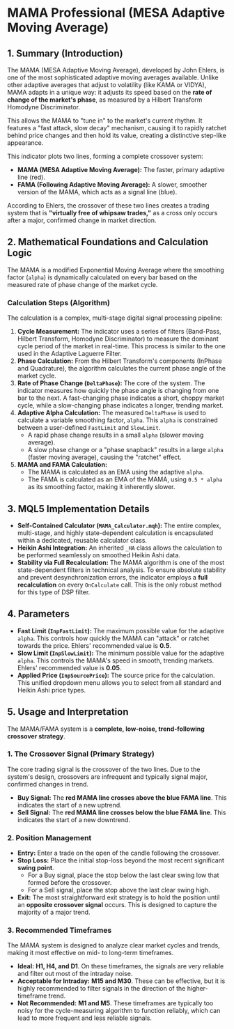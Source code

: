# MAMA Professional (MESA Adaptive Moving Average)

## 1. Summary (Introduction)

The MAMA (MESA Adaptive Moving Average), developed by John Ehlers, is one of the most sophisticated adaptive moving averages available. Unlike other adaptive averages that adjust to volatility (like KAMA or VIDYA), MAMA adapts in a unique way: it adjusts its speed based on the **rate of change of the market's phase**, as measured by a Hilbert Transform Homodyne Discriminator.

This allows the MAMA to "tune in" to the market's current rhythm. It features a "fast attack, slow decay" mechanism, causing it to rapidly ratchet behind price changes and then hold its value, creating a distinctive step-like appearance.

This indicator plots two lines, forming a complete crossover system:

* **MAMA (MESA Adaptive Moving Average):** The faster, primary adaptive line (red).
* **FAMA (Following Adaptive Moving Average):** A slower, smoother version of the MAMA, which acts as a signal line (blue).

According to Ehlers, the crossover of these two lines creates a trading system that is **"virtually free of whipsaw trades,"** as a cross only occurs after a major, confirmed change in market direction.

## 2. Mathematical Foundations and Calculation Logic

The MAMA is a modified Exponential Moving Average where the smoothing factor (`alpha`) is dynamically calculated on every bar based on the measured rate of phase change of the market cycle.

### Calculation Steps (Algorithm)

The calculation is a complex, multi-stage digital signal processing pipeline:

1. **Cycle Measurement:** The indicator uses a series of filters (Band-Pass, Hilbert Transform, Homodyne Discriminator) to measure the dominant cycle period of the market in real-time. This process is similar to the one used in the Adaptive Laguerre Filter.
2. **Phase Calculation:** From the Hilbert Transform's components (InPhase and Quadrature), the algorithm calculates the current phase angle of the market cycle.
3. **Rate of Phase Change (`DeltaPhase`):** The core of the system. The indicator measures how quickly the phase angle is changing from one bar to the next. A fast-changing phase indicates a short, choppy market cycle, while a slow-changing phase indicates a longer, trending market.
4. **Adaptive Alpha Calculation:** The measured `DeltaPhase` is used to calculate a variable smoothing factor, `alpha`. This `alpha` is constrained between a user-defined `FastLimit` and `SlowLimit`.
    * A rapid phase change results in a small `alpha` (slower moving average).
    * A slow phase change or a "phase snapback" results in a large `alpha` (faster moving average), causing the "ratchet" effect.
5. **MAMA and FAMA Calculation:**
    * The MAMA is calculated as an EMA using the adaptive `alpha`.
    * The FAMA is calculated as an EMA of the MAMA, using `0.5 * alpha` as its smoothing factor, making it inherently slower.

## 3. MQL5 Implementation Details

* **Self-Contained Calculator (`MAMA_Calculator.mqh`):** The entire complex, multi-stage, and highly state-dependent calculation is encapsulated within a dedicated, reusable calculator class.
* **Heikin Ashi Integration:** An inherited `_HA` class allows the calculation to be performed seamlessly on smoothed Heikin Ashi data.
* **Stability via Full Recalculation:** The MAMA algorithm is one of the most state-dependent filters in technical analysis. To ensure absolute stability and prevent desynchronization errors, the indicator employs a **full recalculation** on every `OnCalculate` call. This is the only robust method for this type of DSP filter.

## 4. Parameters

* **Fast Limit (`InpFastLimit`):** The maximum possible value for the adaptive `alpha`. This controls how quickly the MAMA can "attack" or ratchet towards the price. Ehlers' recommended value is **0.5**.
* **Slow Limit (`InpSlowLimit`):** The minimum possible value for the adaptive `alpha`. This controls the MAMA's speed in smooth, trending markets. Ehlers' recommended value is **0.05**.
* **Applied Price (`InpSourcePrice`):** The source price for the calculation. This unified dropdown menu allows you to select from all standard and Heikin Ashi price types.

## 5. Usage and Interpretation

The MAMA/FAMA system is a **complete, low-noise, trend-following crossover strategy**.

### **1. The Crossover Signal (Primary Strategy)**

The core trading signal is the crossover of the two lines. Due to the system's design, crossovers are infrequent and typically signal major, confirmed changes in trend.

* **Buy Signal:** The **red MAMA line crosses above the blue FAMA line**. This indicates the start of a new uptrend.
* **Sell Signal:** The **red MAMA line crosses below the blue FAMA line**. This indicates the start of a new downtrend.

### **2. Position Management**

* **Entry:** Enter a trade on the open of the candle following the crossover.
* **Stop Loss:** Place the initial stop-loss beyond the most recent significant **swing point**.
  * For a Buy signal, place the stop below the last clear swing low that formed before the crossover.
  * For a Sell signal, place the stop above the last clear swing high.
* **Exit:** The most straightforward exit strategy is to hold the position until an **opposite crossover signal** occurs. This is designed to capture the majority of a major trend.

### **3. Recommended Timeframes**

The MAMA system is designed to analyze clear market cycles and trends, making it most effective on mid- to long-term timeframes.

* **Ideal:** **H1, H4, and D1**. On these timeframes, the signals are very reliable and filter out most of the intraday noise.
* **Acceptable for Intraday:** **M15 and M30**. These can be effective, but it is highly recommended to filter signals in the direction of the higher-timeframe trend.
* **Not Recommended:** **M1 and M5**. These timeframes are typically too noisy for the cycle-measuring algorithm to function reliably, which can lead to more frequent and less reliable signals.
